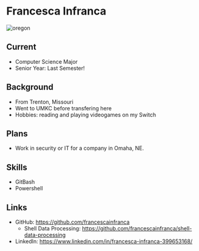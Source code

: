 # Francesca Infranca #
![oregon](https://user-images.githubusercontent.com/54380721/95278409-bb05ff80-0815-11eb-87fc-75ac887c1050.jpg)
## Current ##
* Computer Science Major
* Senior Year: Last Semester!
## Background ##
* From Trenton, Missouri
* Went to UMKC before transfering here
* Hobbies: reading and playing videogames on my Switch
## Plans ##
* Work in security or IT for a company in Omaha, NE.
## Skills ##
* GitBash
* Powershell
## Links ##
* GitHub: https://github.com/francescainfranca
    * Shell Data Processing: https://github.com/francescainfranca/shell-data-processing
* LinkedIn: https://www.linkedin.com/in/francesca-infranca-399653168/
